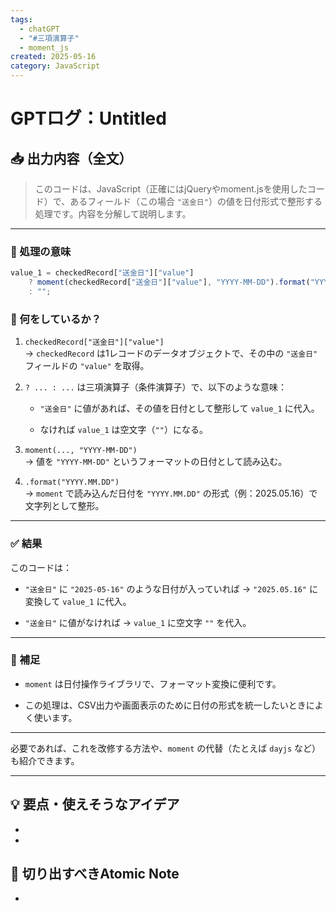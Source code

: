 ```yaml
---
tags:
  - chatGPT
  - "#三項演算子"
  - moment_js
created: 2025-05-16
category: JavaScript
---
```


# GPTログ：Untitled

## 📥 出力内容（全文）
> このコードは、JavaScript（正確にはjQueryやmoment.jsを使用したコード）で、あるフィールド（この場合 `"送金日"`）の値を日付形式で整形する処理です。内容を分解して説明します。

---

### 🔧 処理の意味

```javascript
value_1 = checkedRecord["送金日"]["value"]
    ? moment(checkedRecord["送金日"]["value"], "YYYY-MM-DD").format("YYYY.MM.DD")
    : "";
```

### 🧠 何をしているか？

1. `checkedRecord["送金日"]["value"]`  
    → `checkedRecord` は1レコードのデータオブジェクトで、その中の `"送金日"` フィールドの `"value"` を取得。
    
2. `? ... : ...` は三項演算子（条件演算子）で、以下のような意味：
    
    - `"送金日"` に値があれば、その値を日付として整形して `value_1` に代入。
        
    - なければ `value_1` は空文字（`""`）になる。
        
3. `moment(..., "YYYY-MM-DD")`  
    → 値を `"YYYY-MM-DD"` というフォーマットの日付として読み込む。
    
4. `.format("YYYY.MM.DD")`  
    → `moment` で読み込んだ日付を `"YYYY.MM.DD"` の形式（例：2025.05.16）で文字列として整形。
    

---

### ✅ 結果

このコードは：

- `"送金日"` に `"2025-05-16"` のような日付が入っていれば → `"2025.05.16"` に変換して `value_1` に代入。
    
- `"送金日"` に値がなければ → `value_1` に空文字 `""` を代入。
    

---

### 🧪 補足

- `moment` は日付操作ライブラリで、フォーマット変換に便利です。
    
- この処理は、CSV出力や画面表示のために日付の形式を統一したいときによく使います。
    

---

必要であれば、これを改修する方法や、`moment` の代替（たとえば `dayjs` など）も紹介できます。
> 
> 

---

## 💡 要点・使えそうなアイデア
- 
- 

## 🔗 切り出すべきAtomic Note
-
